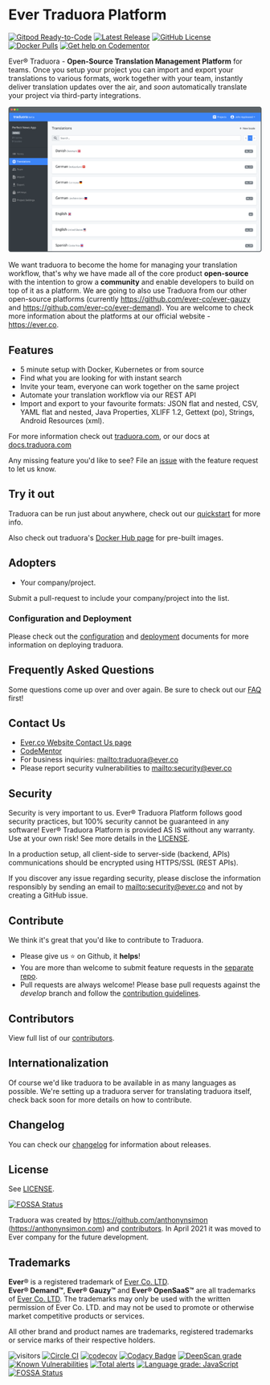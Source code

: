 # Ever Traduora Platform 

[![Gitpod Ready-to-Code](https://img.shields.io/badge/Gitpod-Ready--to--Code-blue?logo=gitpod)](https://gitpod.io/#https://github.com/ever-co/ever-traduora)
[![Latest Release](https://img.shields.io/github/release/ever-co/ever-traduora.svg?label=latest%20release)](https://github.com/ever-co/ever-traduora/releases)
[![GitHub License](https://img.shields.io/badge/license-AGPL-v3.svg)](https://raw.githubusercontent.com/ever-co/ever-traduora/master/LICENSE)
[![Docker Pulls](https://img.shields.io/docker/pulls/ever-co/ever-traduora)](https://hub.docker.com/r/everco/ever-traduora)
[![Get help on Codementor](https://cdn.codementor.io/badges/get_help_github.svg)](https://www.codementor.io/evereq?utm_source=github&utm_medium=button&utm_term=evereq&utm_campaign=github)

Ever® Traduora - **Open-Source Translation Management Platform** for teams. Once you setup your project you can import and export your translations to various formats, work together with your team, instantly deliver translation updates over the air, and *soon* automatically translate your project via third-party integrations.

![Traduora Product Screenshot](docs-website/static/img/traduora-preview.png)

We want traduora to become the home for managing your translation workflow, that's why we have made all of the core product **open-source** with the intention to grow a **community** and enable developers to build on top of it as a platform. We are going to also use Traduora from our other open-source platforms (currently https://github.com/ever-co/ever-gauzy and https://github.com/ever-co/ever-demand). You are welcome to check more information about the platforms at our official website - https://ever.co.

## Features

- 5 minute setup with Docker, Kubernetes or from source
- Find what you are looking for with instant search
- Invite your team, everyone can work together on the same project
- Automate your translation workflow via our REST API
- Import and export to your favourite formats: JSON flat and nested, CSV, YAML flat and nested, Java Properties, XLIFF 1.2, Gettext (po), Strings, Android Resources (xml).

For more information check out [traduora.com](https://traduora.com), or our docs at [docs.traduora.com](https://docs.traduora.com)

Any missing feature you'd like to see? File an [issue](https://github.com/ever-co/feature-requests/issues) with the feature request to let us know.

## Try it out

Traduora can be run just about anywhere, check out our [quickstart](https://docs.traduora.com/docs/getting-started) for more info.

Also check out traduora's [Docker Hub page](https://hub.docker.com/r/traduora/traduora) for pre-built images.

## Adopters

- Your company/project.

Submit a pull-request to include your company/project into the list.

### Configuration and Deployment

Please check out the [configuration](https://docs.traduora.com/docs/configuration) and [deployment](https://docs.traduora.com/docs/deployment) documents for more information on deploying traduora.

## Frequently Asked Questions

Some questions come up over and over again. Be sure to check out our [FAQ](https://docs.traduora.com/docs/faq) first!

## Contact Us

-   [Ever.co Website Contact Us page](https://ever.co/contacts)
-   [CodeMentor](https://www.codementor.io/evereq)
-   For business inquiries: <mailto:traduora@ever.co>
-   Please report security vulnerabilities to <mailto:security@ever.co>

## Security

Security is very important to us. 
Ever® Traduora Platform follows good security practices, but 100% security cannot be guaranteed in any software!
Ever® Traduora Platform is provided AS IS without any warranty. Use at your own risk!
See more details in the [LICENSE](https://github.com/traduora/traduora/blob/master/LICENSE).

In a production setup, all client-side to server-side (backend, APIs) communications should be encrypted using HTTPS/SSL (REST APIs).

If you discover any issue regarding security, please disclose the information responsibly by sending an email to <mailto:security@ever.co> and not by creating a GitHub issue.

## Contribute

We think it's great that you'd like to contribute to Traduora.

-   Please give us :star: on Github, it **helps**!
-   You are more than welcome to submit feature requests in the [separate repo](https://github.com/ever-co/feature-requests/issues).
-   Pull requests are always welcome! Please base pull requests against the _develop_ branch and follow the [contribution guidelines](https://docs.traduora.com/docs/contributing). 
 
## Contributors

View full list of our [contributors](https://github.com/ever-co/ever-traduora/graphs/contributors).
 
## Internationalization

Of course we'd like traduora to be available in as many languages as possible. We're setting up a traduora server for translating traduora itself, check back soon for more details on how to contribute.

## Changelog

You can check our [changelog](https://docs.traduora.com/docs/changelog) for information about releases.

## License

See [LICENSE](https://github.com/traduora/traduora/blob/master/LICENSE).

[![FOSSA Status](https://app.fossa.io/api/projects/git%2Bgithub.com%2Fever-co%2Fever-traduora.svg?type=large)](https://app.fossa.io/projects/git%2Bgithub.com%2Fever-co%2Fever-traduora?ref=badge_large)

Traduora was created by https://github.com/anthonynsimon (https://anthonynsimon.com) and [contributors](https://github.com/ever-co/ever-traduora/graphs/contributors). In April 2021 it was moved to Ever company for the future development.

## Trademarks

**Ever**® is a registered trademark of [Ever Co. LTD](https://ever.co).  
**Ever® Demand™**, **Ever® Gauzy™** and **Ever® OpenSaaS™**  are all trademarks of [Ever Co. LTD](https://ever.co).
The trademarks may only be used with the written permission of Ever Co. LTD. and may not be used to promote or otherwise market competitive products or services.

All other brand and product names are trademarks, registered trademarks or service marks of their respective holders.

![visitors](https://visitor-badge.laobi.icu/badge?page_id=ever-co.traduora-platform)
[![Circle CI](https://circleci.com/gh/ever-co/ever-traduora.svg?style=svg)](https://circleci.com/gh/ever-co/ever-traduora)
[![codecov](https://codecov.io/gh/ever-co/ever-traduora/branch/master/graph/badge.svg)](https://codecov.io/gh/ever-co/ever-traduora)
[![Codacy Badge](https://api.codacy.com/project/badge/Grade/8e0f1c13c3d94f18b1523b896d4500aa)](https://www.codacy.com/manual/Ever/ever-traduora?utm_source=github.com&utm_medium=referral&utm_content=ever-co/ever-traduora&utm_campaign=Badge_Grade)
[![DeepScan grade](https://deepscan.io/api/teams/3293/projects/16761/branches/365112/badge/grade.svg)](https://deepscan.io/dashboard#view=project&tid=3293&pid=16761&bid=365112)
[![Known Vulnerabilities](https://snyk.io/test/github/ever-co/ever-traduora/badge.svg)](https://snyk.io/test/github/ever-co/ever-traduora)
[![Total alerts](https://img.shields.io/lgtm/alerts/g/ever-co/ever-traduora.svg?logo=lgtm&logoWidth=18)](https://lgtm.com/projects/g/ever-co/ever-traduora/alerts/)
[![Language grade: JavaScript](https://img.shields.io/lgtm/grade/javascript/g/ever-co/ever-traduora.svg?logo=lgtm&logoWidth=18)](https://lgtm.com/projects/g/ever-co/ever-traduora/context:javascript)
[![FOSSA Status](https://app.fossa.io/api/projects/git%2Bgithub.com%2Fever-co%2Fever-traduora.svg?type=shield)](https://app.fossa.io/projects/git%2Bgithub.com%2Fever-co%2Fever-traduora?ref=badge_shield)
